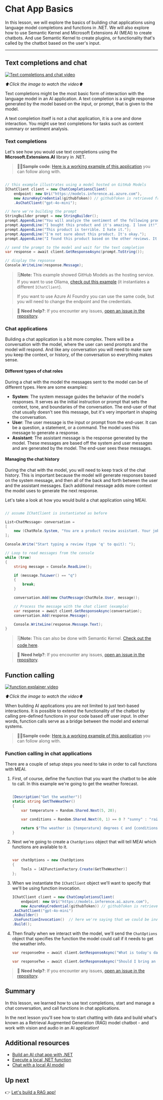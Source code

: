 # Chat App Basics

In this lesson, we will explore the basics of building chat applications using language model completions and functions in .NET. We will also explore how to use Semantic Kernel and Microsoft Extensions AI (MEAI) to create chatbots. And use Semantic Kernel to create plugins, or functionality that's called by the chatbot based on the user's input.

---

## Text completions and chat

[![Text completions and chat video](content/generative-ai/images/LIM_GAN_03_thumb_w480.png)](https://aka.ms/genainnet/videos/lesson3-chat)

_⬆️Click the image to watch the video⬆️_

Text completions might be the most basic form of interaction with the language model in an AI application. A text completion is a single response generated by the model based on the input, or prompt, that is given to the model.

A text completion itself is not a chat application, it is a one and done interaction. You might use text completions for tasks such as content summary or sentiment analysis.

### Text completions

Let's see how you would use text completions using the **Microsoft.Extensions.AI** library in .NET.

> 🧑‍💻**Sample code**: [Here is a working example of this application](https://github.com/microsoft/Generative-AI-for-beginners-dotnet/tree/main/03-CoreGenerativeAITechniques/src/BasicChat-01MEAI) you can follow along with.

```csharp

// this example illustrates using a model hosted on GitHub Models
IChatClient client = new ChatCompletionsClient(
    endpoint: new Uri("https://models.inference.ai.azure.com"),
    new AzureKeyCredential(githubToken)) // githubToken is retrieved from the environment variables
    .AsChatClient("gpt-4o-mini");

// here we're building the prompt
StringBuilder prompt = new StringBuilder();
prompt.AppendLine("You will analyze the sentiment of the following product reviews. Each line is its own review. Output the sentiment of each review in a bulleted list and then provide a generate sentiment of all reviews. ");
prompt.AppendLine("I bought this product and it's amazing. I love it!");
prompt.AppendLine("This product is terrible. I hate it.");
prompt.AppendLine("I'm not sure about this product. It's okay.");
prompt.AppendLine("I found this product based on the other reviews. It worked for a bit, and then it didn't.");

// send the prompt to the model and wait for the text completion
var response = await client.GetResponseAsync(prompt.ToString());

// display the repsonse
Console.WriteLine(response.Message);

```

> 🗒️**Note:** This example showed GitHub Models as the hosting service. If you want to use Ollama, [check out this example](https://github.com/microsoft/Generative-AI-for-beginners-dotnet/tree/main/03-CoreGenerativeAITechniques/src/BasicChat-03Ollama) (it instantiates a different `IChatClient`).
>
> If you want to use Azure AI Foundry you can use the same code, but you will need to change the endpoint and the credentials.

> 🙋 **Need help?**: If you encounter any issues, [open an issue in the repository](https://github.com/microsoft/Generative-AI-for-beginners-dotnet/issues/new).

### Chat applications

Building a chat application is a bit more complex. There will be a conversation with the model, where the user can send prompts and the model will respond. And like any conversation you will need to make sure you keep the context, or history, of the conversation so everything makes sense.

#### Different types of chat roles

During a chat with the model the messages sent to the model can be of different types. Here are some examples:

- **System**: The system message guides the behavior of the model's responses. It serves as the initial instruction or prompt that sets the context, tone, and boundaries of the conversation. The end-user of that chat usually doesn't see this message, but it's very important in shaping the conversation.
- **User**: The user message is the input or prompt from the end-user. It can be a question, a statement, or a command. The model uses this message to generate a response.
- **Assistant**: The assistant message is the response generated by the model. These messages are based off the system and user messages and are generated by the model. The end-user sees these messages.

#### Managing the chat history

During the chat with the model, you will need to keep track of the chat history. This is important because the model will generate responses based on the system message, and then all of the back and forth between the user and the assistant messages. Each additional message adds more context the model uses to generate the next response.

Let's take a look at how you would build a chat application using MEAI.

```csharp

// assume IChatClient is instantiated as before

List<ChatMessage> conversation =
[
    new (ChatRole.System, "You are a product review assistant. Your job is to help people write great product reviews. Keep asking questions on the person's experience with the product until you have enough information to write a review. Then write the review for them and ask if they are happy with it.")
];

Console.Write("Start typing a review (type 'q' to quit): ");

// Loop to read messages from the console
while (true)
{
    string message = Console.ReadLine();

    if (message.ToLower() == "q")
    {
        break;
    }

    conversation.Add(new ChatMessage(ChatRole.User, message));

    // Process the message with the chat client (example)
    var response = await client.GetResponseAsync(conversation);
    conversation.Add(response.Message);

    Console.WriteLine(response.Message.Text);
}

```

> 🗒️**Note:** This can also be done with Semantic Kernel. [Check out the code here](https://github.com/microsoft/Generative-AI-for-beginners-dotnet/blob/main/03-CoreGenerativeAITechniques/src/BasicChat-02SK).

> 🙋 **Need help?**: If you encounter any issues, [open an issue in the repository](https://github.com/microsoft/Generative-AI-for-beginners-dotnet/issues/new).

## Function calling

[![function explainer video](content/generative-ai/images/LIM_GAN_04_thumb_w480.png)](https://aka.ms/genainnet/videos/lesson3-functioncall)

_⬆️Click the image to watch the video⬆️_

When building AI applications you are not limited to just text-based interactions. It is possible to extend the functionality of the chatbot by calling pre-defined functions in your code based off user input. In other words, function calls serve as a bridge between the model and external systems.

> 🧑‍💻**Sample code**: [Here is a working example of this application](https://github.com/microsoft/Generative-AI-for-beginners-dotnet/blob/main/03-CoreGenerativeAITechniques/src/MEAIFunctions) you can follow along with.

### Function calling in chat applications

There are a couple of setup steps you need to take in order to call functions with MEAI.

1. First, of course, define the function that you want the chatbot to be able to call. In this example we're going to get the weather forecast.

   ```csharp

   [Description("Get the weather")]
   static string GetTheWeather()
   {
       var temperature = Random.Shared.Next(5, 20);

       var conditions = Random.Shared.Next(0, 1) == 0 ? "sunny" : "rainy";

       return $"The weather is {temperature} degrees C and {conditions}.";
   }

   ```

1. Next we're going to create a `ChatOptions` object that will tell MEAI which functions are available to it.

   ```csharp

   var chatOptions = new ChatOptions
   {
       Tools = [AIFunctionFactory.Create(GetTheWeather)]
   };

   ```

1. When we instantiate the `IChatClient` object we'll want to specify that we'll be using function invocation.

   ```csharp
   IChatClient client = new ChatCompletionsClient(
       endpoint: new Uri("https://models.inference.ai.azure.com"),
       new AzureKeyCredential(githubToken)) // githubToken is retrieved from the environment variables
   .AsChatClient("gpt-4o-mini")
   .AsBuilder()
   .UseFunctionInvocation()  // here we're saying that we could be invoking functions!
   .Build();
   ```

1. Then finally when we interact with the model, we'll send the `ChatOptions` object that specifies the function the model could call if it needs to get the weather info.

   ```csharp
   var responseOne = await client.GetResponseAsync("What is today's date", chatOptions); // won't call the function

   var responseTwo = await client.GetResponseAsync("Should I bring an umbrella with me today?", chatOptions); // will call the function
   ```

> 🙋 **Need help?**: If you encounter any issues, [open an issue in the repository](https://github.com/microsoft/Generative-AI-for-beginners-dotnet/issues/new).

## Summary

In this lesson, we learned how to use text completions, start and manage a chat conversation, and call functions in chat applications.

In the next lesson you'll see how to start chatting with data and build what's known as a Retrieval Augmented Generation (RAG) model chatbot - and work with vision and audio in an AI application!

## Additional resources

- [Build an AI chat app with .NET](https://learn.microsoft.com/dotnet/ai/quickstarts/get-started-openai?tabs=azd&pivots=openai)
- [Execute a local .NET function](https://learn.microsoft.com/dotnet/ai/quickstarts/quickstart-azure-openai-tool?tabs=azd&pivots=openai)
- [Chat with a local AI model](https://learn.microsoft.com/dotnet/ai/quickstarts/quickstart-local-ai)

## Up next

👉 [Let's build a RAG app!](./03.retrieval-augmented-generation.md)
